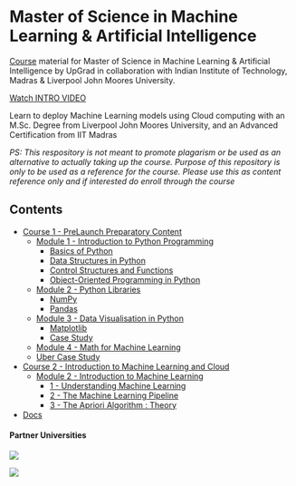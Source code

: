 # Master of Science in Machine Learning & Artificial Intelligence
[Course](https://www.upgrad.com/us/machine-learning-ms-ljmu-iitm) material for Master of Science in Machine Learning & Artificial Intelligence by UpGrad in collaboration with Indian Institute of Technology, Madras & Liverpool John Moores University.  

[Watch INTRO VIDEO](https://www.youtube.com/watch?v=DfAkM0hktH0)

Learn to deploy Machine Learning models using Cloud computing with an M.Sc. Degree from Liverpool John Moores University, and an Advanced Certification from IIT Madras


*PS: This respository is not meant to promote plagarism or be used as an alternative to actually taking up the course. Purpose of this repository is only to be used as a reference for the course. Please use this as content reference only and if interested do enroll through the course* 

## Contents
- [Course 1 - PreLaunch Preparatory Content](Course_1-PreLaunch_Preparatory_Content)
    - [Module 1 - Introduction to Python Programming](Course_1-PreLaunch_Preparatory_Content/Module_1-Introduction_to_Python_Programming)
        - [Basics of Python](Course_1-PreLaunch_Preparatory_Content/Module_1-Introduction_to_Python_Programming/1_Basics_of_Python)
        - [Data Structures in Python](Course_1-PreLaunch_Preparatory_Content/Module_1-Introduction_to_Python_Programming/2_Data_Structures_in_Python)
        - [Control Structures and Functions](Course_1-PreLaunch_Preparatory_Content/Module_1-Introduction_to_Python_Programming/3_Control_Structures_and_Functions)
        - [Object-Oriented Programming in Python](Course_1-PreLaunch_Preparatory_Content/Module_1-Introduction_to_Python_Programming/4_Object-Oriented_Programming_in_Python)
    - [Module 2 - Python Libraries](Course_1-PreLaunch_Preparatory_Content/Module_2-Python_Libraries)
        - [NumPy](Course_1-PreLaunch_Preparatory_Content/Module_2-Python_Libraries/1_NumPy)
        - [Pandas](Course_1-PreLaunch_Preparatory_Content/Module_2-Python_Libraries/2_Pandas)
    - [Module 3 - Data Visualisation in Python](Course_1-PreLaunch_Preparatory_Content/Module_3-Data_Visualisation_in_Python)
        - [Matplotlib](Course_1-PreLaunch_Preparatory_Content/Module_3-Data_Visualisation_in_Python/1_Matplotlib)
        - [Case Study](Course_1-PreLaunch_Preparatory_Content/Module_3-Data_Visualisation_in_Python/2_Case_Study)
    - [Module 4 - Math for Machine Learning](Course_1-PreLaunch_Preparatory_Content/Module_4-Math_for_Machine_Learning)
    - [Uber Case Study](Course_1-PreLaunch_Preparatory_Content/Uber_Case_Study)
- [Course 2 - Introduction to Machine Learning and Cloud](Course_2-Introduction_to_Machine_Learning_and_Cloud)
    - [Module 2 - Introduction to Machine Learning](Course_2-Introduction_to_Machine_Learning_and_Cloud/Module_2-Introduction_to_Machine_Learning/)
        - [1 - Understanding Machine Learning](Course_2-Introduction_to_Machine_Learning_and_Cloud/Module_2-Introduction_to_Machine_Learning/1-Understanding_Machine_Learning)
        - [2 - The Machine Learning Pipeline](Course_2-Introduction_to_Machine_Learning_and_Cloud/Module_2-Introduction_to_Machine_Learning/2-The_Machine_Learning_Pipeline)
        - [3 - The Apriori Algorithm : Theory](Course_2-Introduction_to_Machine_Learning_and_Cloud/Module_2-Introduction_to_Machine_Learning/3-The_Apriori_Algorithm_Theory)
- [Docs](Docs)

#### Partner Universities

![](https://i.ibb.co/VTRRkkc/IIT-Madras-Logo.png)

![](https://i.ibb.co/09WfhTk/LJMU.png)